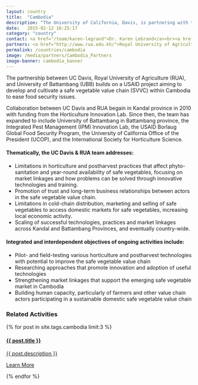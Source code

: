 ```yaml
---
layout: country
title:  "Cambodia"
description: "The University of California, Davis, is partnering with the Royal University of Agriculture and University of Battambang to assist Cambodian small-landholder farmers, linking farm production to market demand. "
date:   2015-02-12 16:25:17
category: "country"
contact: <a href="/team/karen-legrand">Dr. Karen LeGrand</a><br><a href="/team/glenn-young">Dr. Glenn Young</a><br><a href="/team/cary-trexler">Dr. Cary Trexler</a><br><a href="/team/g-david-miller">Dr. David Miller</a><br>
partners: <a href="http://www.rua.edu.kh/">Royal University of Agriculture, Phnom Penh</a><br><a href="http://ubb.edu.kh/">University of Battambang</a><br><a href="http://horticulture.ucdavis.edu/">Horticulture Innovation Lab</a><br><a href="http://www.oired.vt.edu/ipmil/">Integrated Pest Management (IPM) Innovation Lab</a><br><a href="http://www.ucop.edu/">University of California Office of the President</a><br>
permalink: /countries/cambodia
image: /media/partners/Cambodia_Partners
image-banner: cambodia_banner
---
```


The partnership between UC Davis, Royal University of Agriculture (RUA), and University of Battambang (UBB) builds on a USAID project aiming to develop and cultivate a safe vegetable value chain (SVVC) within Cambodia to ease food security issues. <br>

Collaboration between UC Davis and RUA begain in Kandal province in 2010 with funding from the Horticulture Innovation Lab. Since then, the team has expanded to include University of Battambang in Battambang province, the Integrated Pest Management (IPM) Innovation Lab, the USAID Borlaug Global Food Security Program, the University of California Office of the President (UCOP), and the International Society for Horticulture Science. <br>


#### Thematically, the UC Davis & RUA team addresses:
-	Limitations in horticulture and postharvest practices that affect phyto-sanitation and year-round availability of safe vegetables, focusing on market linkages and how problems can be solved through innovative technologies and training.
-	Promotion of trust and long-term business relationships between actors in the safe vegetable value chain.
-	Limitations in cold-chain distribution, marketing and selling of safe vegetables to access domestic markets for safe vegetables, increasing local economic activity.
-	Scaling of successful technologies, practices and market linkages across Kandal and Battambang Provinces, and eventually country-wide. <br>

#### Integrated and interdependent objectives of ongoing activities include:
-	Pilot- and field-testing various horticulture and postharvest technologies with potential to improve the safe vegetable value chain
-	Researching approaches that promote innovation and adoption of useful technologies
-	Strengthening market linkages that support the emerging safe vegetable market in Cambodia
-	Building human capacity, particularly of farmers and other value chain actors participating in a sustainable domestic safe vegetable value chain



<div class="relatedprojects">

<h3>Related Activities</h3>
	{% for post in site.tags.cambodia limit:3 %}
	<a class="post-link" href="{{ post.url | prepend: site.baseurl }}">
	    <div class="relatedprojects__card">
	        <h4>
	              {{ post.title }}
	            </h4>
	        <p class="feed-description">{{ post.description }}</p>
	        <p class="primary-color">Learn More</p>
	    </div>
    </a>
    {% endfor %}
</div>
